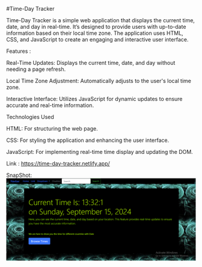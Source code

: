 #Time-Day Tracker

Time-Day Tracker is a simple web application that displays the current time, date, and day in real-time. It’s designed to provide users with up-to-date information based on their local time zone. The application uses HTML, CSS, and JavaScript to create an engaging and interactive user interface.

Features :

Real-Time Updates: Displays the current time, date, and day without needing a page refresh.

Local Time Zone Adjustment: Automatically adjusts to the user's local time zone.

Interactive Interface: Utilizes JavaScript for dynamic updates to ensure accurate and real-time information.

Technologies Used

HTML: For structuring the web page.

CSS: For styling the application and enhancing the user interface.

JavaScript: For implementing real-time time display and updating the DOM.

Link : https://time-day-tracker.netlify.app/

SnapShot: ![Snap_Shot](/Snap.png)
